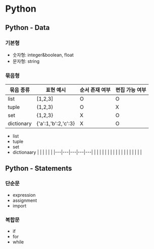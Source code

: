 # Python

## Python - Data
### 기본형
- 숫자형: integer&boolean, float
- 문자형: string
### 묶음형
| 묶음 종류| 표현 예시| 순서 존재 여부 | 편집 가능 여부 |
| -------|-------| -------------|---------------|
| list | [1,2,3]  | O |O |
| tuple| (1,2,3) |  O|X|
| set | {1,2,3} |    X |O|
| dictionary | {'a':1,'b':2,'c':3}|    X|O|
- list
- tuple
- set
- dictionaary 
|   |   |   |   |   |
|---|---|---|---|---|
|   |   |   |   |   |
|   |   |   |   |   |
|   |   |   |   |   |

## Python - Statements
### 단순문
- expression
- assignment
- import
### 복합문
- if
- for
- while

